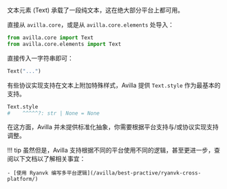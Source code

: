 文本元素 (Text) 承载了一段纯文本，这在绝大部分平台上都可用。

直接从 `avilla.core`，或是从 `avilla.core.elements` 处导入：

```python
from avilla.core import Text
from avilla.core.elements import Text
```

直接传入一字符串即可：

```python
Text("...")
```

有些协议实现支持在文本上附加特殊样式，Avilla 提供 `Text.style` 作为最基本的支持。

```python
Text.style
#    ^^^^^?: str | None = None
```

在这方面，Avilla 并未提供标准化抽象，你需要根据平台支持与/或协议实现支持调整。

!!! tip
    虽然但是，Avilla 支持根据不同的平台使用不同的逻辑，甚至更进一步，查阅以下文档以了解相关事宜：

    - [使用 Ryanvk 编写多平台逻辑](/avilla/best-practive/ryanvk-cross-platform/)